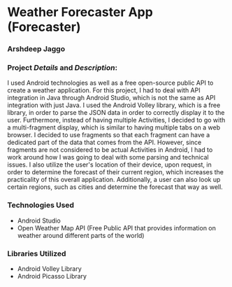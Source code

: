 # Weather Forecaster App (Forecaster)

### Arshdeep Jaggo

### Project *Details* and *Description*:

I used Android technologies as well as a free open-source public API to create a weather application.
For this project, I had to deal with API integration in Java through Android Studio, which is not the same as API integration with just Java. 
I used the Android Volley library, which is a free library, in order to parse the JSON data in order to correctly display it to the user. 
Furthermore, instead of having multiple Activities, I decided to go with a multi-fragment display, which is similar to having multiple tabs on a web browser. 
I decided to use fragments so that each fragment can have a dedicated part of the data that comes from the API.
However, since fragments are not considered to be actual Activities in Android, I had to work around how I was going to deal with some parsing and technical issues.
I also utilize the user's location of their device, upon request, in order to determine the forecast of their current region, 
which increases the practicality of this overall application. Additionally, a user can also look up certain regions, such as cities and determine the forecast 
that way as well.

### Technologies Used ###
- Android Studio
- Open Weather Map API (Free Public API that provides information on weather around different parts of the world)

### Libraries Utilized ###
- Android Volley Library
- Android Picasso Library
